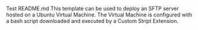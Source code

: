 Test README.md
This template can be used to deploy an SFTP server hosted on a Ubuntu Virtual Machine. The Virtual Machine is configured with a bash script downloaded and executed by a Custom Stript Extension.
